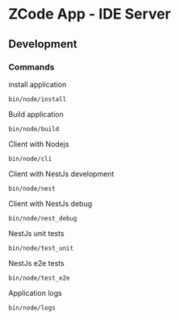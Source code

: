 # ZCode App - IDE Server

## Development

### Commands

install application
```
bin/node/install
```

Build application
```
bin/node/build
```

Client with Nodejs
```
bin/node/cli
```

Client with NestJs development
```
bin/node/nest
```

Client with NestJs debug
```
bin/node/nest_debug
```

NestJs unit tests
```
bin/node/test_unit
```

NestJs e2e tests
```
bin/node/test_e2e
```

Application logs
```
bin/node/logs
```
